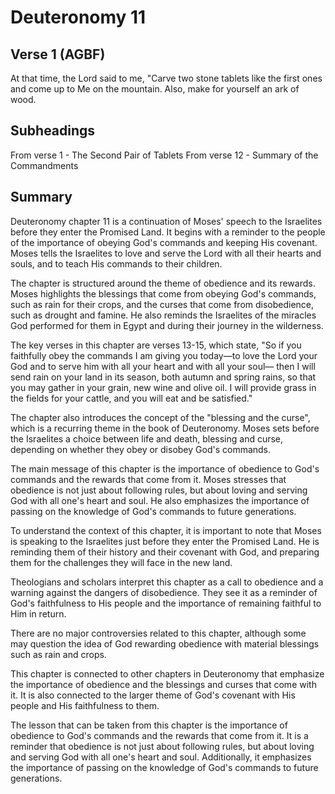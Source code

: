 # Deuteronomy 11

## Verse 1 (AGBF)

At that time, the Lord said to me, "Carve two stone tablets like the first ones and come up to Me on the mountain. Also, make for yourself an ark of wood.

## Subheadings

From verse 1 - The Second Pair of Tablets
From verse 12 - Summary of the Commandments

## Summary

Deuteronomy chapter 11 is a continuation of Moses' speech to the Israelites before they enter the Promised Land. It begins with a reminder to the people of the importance of obeying God's commands and keeping His covenant. Moses tells the Israelites to love and serve the Lord with all their hearts and souls, and to teach His commands to their children.

The chapter is structured around the theme of obedience and its rewards. Moses highlights the blessings that come from obeying God's commands, such as rain for their crops, and the curses that come from disobedience, such as drought and famine. He also reminds the Israelites of the miracles God performed for them in Egypt and during their journey in the wilderness.

The key verses in this chapter are verses 13-15, which state, "So if you faithfully obey the commands I am giving you today—to love the Lord your God and to serve him with all your heart and with all your soul— then I will send rain on your land in its season, both autumn and spring rains, so that you may gather in your grain, new wine and olive oil. I will provide grass in the fields for your cattle, and you will eat and be satisfied."

The chapter also introduces the concept of the "blessing and the curse", which is a recurring theme in the book of Deuteronomy. Moses sets before the Israelites a choice between life and death, blessing and curse, depending on whether they obey or disobey God's commands.

The main message of this chapter is the importance of obedience to God's commands and the rewards that come from it. Moses stresses that obedience is not just about following rules, but about loving and serving God with all one's heart and soul. He also emphasizes the importance of passing on the knowledge of God's commands to future generations.

To understand the context of this chapter, it is important to note that Moses is speaking to the Israelites just before they enter the Promised Land. He is reminding them of their history and their covenant with God, and preparing them for the challenges they will face in the new land.

Theologians and scholars interpret this chapter as a call to obedience and a warning against the dangers of disobedience. They see it as a reminder of God's faithfulness to His people and the importance of remaining faithful to Him in return.

There are no major controversies related to this chapter, although some may question the idea of God rewarding obedience with material blessings such as rain and crops.

This chapter is connected to other chapters in Deuteronomy that emphasize the importance of obedience and the blessings and curses that come with it. It is also connected to the larger theme of God's covenant with His people and His faithfulness to them.

The lesson that can be taken from this chapter is the importance of obedience to God's commands and the rewards that come from it. It is a reminder that obedience is not just about following rules, but about loving and serving God with all one's heart and soul. Additionally, it emphasizes the importance of passing on the knowledge of God's commands to future generations.
